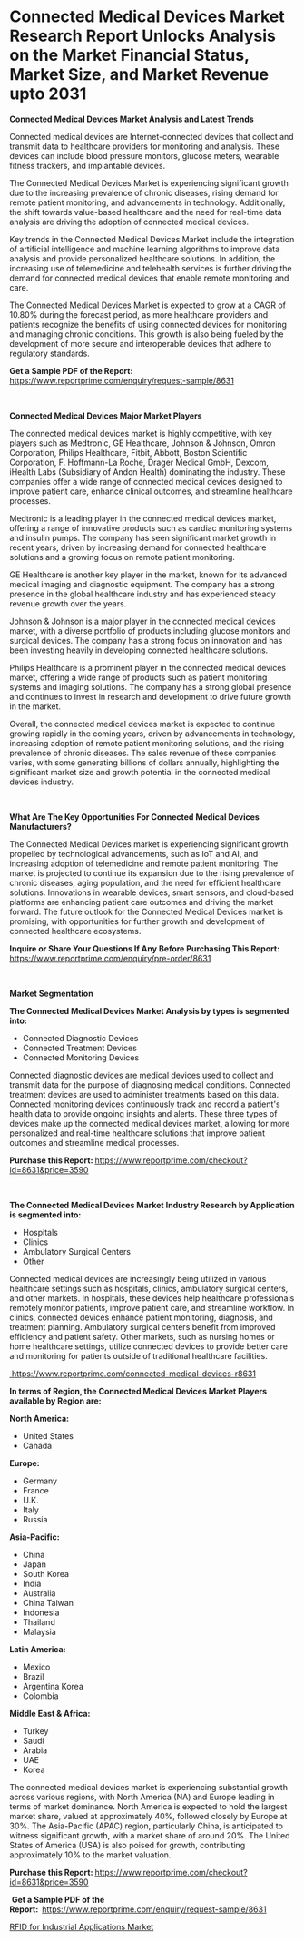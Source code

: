 <p><h1>Connected Medical Devices Market Research Report Unlocks Analysis on the Market Financial Status, Market Size, and Market Revenue upto 2031</h1></p><p><strong>Connected Medical Devices Market Analysis and Latest Trends</strong></p>
<p><p>Connected medical devices are Internet-connected devices that collect and transmit data to healthcare providers for monitoring and analysis. These devices can include blood pressure monitors, glucose meters, wearable fitness trackers, and implantable devices.</p><p>The Connected Medical Devices Market is experiencing significant growth due to the increasing prevalence of chronic diseases, rising demand for remote patient monitoring, and advancements in technology. Additionally, the shift towards value-based healthcare and the need for real-time data analysis are driving the adoption of connected medical devices.</p><p>Key trends in the Connected Medical Devices Market include the integration of artificial intelligence and machine learning algorithms to improve data analysis and provide personalized healthcare solutions. In addition, the increasing use of telemedicine and telehealth services is further driving the demand for connected medical devices that enable remote monitoring and care.</p><p>The Connected Medical Devices Market is expected to grow at a CAGR of 10.80% during the forecast period, as more healthcare providers and patients recognize the benefits of using connected devices for monitoring and managing chronic conditions. This growth is also being fueled by the development of more secure and interoperable devices that adhere to regulatory standards.</p></p>
<p><strong>Get a Sample PDF of the Report:&nbsp;</strong> <a href="https://www.reportprime.com/enquiry/request-sample/8631">https://www.reportprime.com/enquiry/request-sample/8631</a></p>
<p>&nbsp;</p>
<p><strong>Connected Medical Devices Major Market Players</strong></p>
<p><p>The connected medical devices market is highly competitive, with key players such as Medtronic, GE Healthcare, Johnson & Johnson, Omron Corporation, Philips Healthcare, Fitbit, Abbott, Boston Scientific Corporation, F. Hoffmann-La Roche, Drager Medical GmbH, Dexcom, iHealth Labs (Subsidiary of Andon Health) dominating the industry. These companies offer a wide range of connected medical devices designed to improve patient care, enhance clinical outcomes, and streamline healthcare processes.</p><p>Medtronic is a leading player in the connected medical devices market, offering a range of innovative products such as cardiac monitoring systems and insulin pumps. The company has seen significant market growth in recent years, driven by increasing demand for connected healthcare solutions and a growing focus on remote patient monitoring.</p><p>GE Healthcare is another key player in the market, known for its advanced medical imaging and diagnostic equipment. The company has a strong presence in the global healthcare industry and has experienced steady revenue growth over the years.</p><p>Johnson & Johnson is a major player in the connected medical devices market, with a diverse portfolio of products including glucose monitors and surgical devices. The company has a strong focus on innovation and has been investing heavily in developing connected healthcare solutions.</p><p>Philips Healthcare is a prominent player in the connected medical devices market, offering a wide range of products such as patient monitoring systems and imaging solutions. The company has a strong global presence and continues to invest in research and development to drive future growth in the market.</p><p>Overall, the connected medical devices market is expected to continue growing rapidly in the coming years, driven by advancements in technology, increasing adoption of remote patient monitoring solutions, and the rising prevalence of chronic diseases. The sales revenue of these companies varies, with some generating billions of dollars annually, highlighting the significant market size and growth potential in the connected medical devices industry.</p></p>
<p>&nbsp;</p>
<p><strong>What Are The Key Opportunities For Connected Medical Devices Manufacturers?</strong></p>
<p><p>The Connected Medical Devices market is experiencing significant growth propelled by technological advancements, such as IoT and AI, and increasing adoption of telemedicine and remote patient monitoring. The market is projected to continue its expansion due to the rising prevalence of chronic diseases, aging population, and the need for efficient healthcare solutions. Innovations in wearable devices, smart sensors, and cloud-based platforms are enhancing patient care outcomes and driving the market forward. The future outlook for the Connected Medical Devices market is promising, with opportunities for further growth and development of connected healthcare ecosystems.</p></p>
<p><strong>Inquire or Share Your Questions If Any Before Purchasing This Report:</strong> <a href="https://www.reportprime.com/enquiry/pre-order/8631">https://www.reportprime.com/enquiry/pre-order/8631</a></p>
<p>&nbsp;</p>
<p><strong>Market Segmentation</strong></p>
<p><strong>The Connected Medical Devices Market Analysis by types is segmented into:</strong></p>
<p><ul><li>Connected Diagnostic Devices</li><li>Connected Treatment Devices</li><li>Connected Monitoring Devices</li></ul></p>
<p><p>Connected diagnostic devices are medical devices used to collect and transmit data for the purpose of diagnosing medical conditions. Connected treatment devices are used to administer treatments based on this data. Connected monitoring devices continuously track and record a patient's health data to provide ongoing insights and alerts. These three types of devices make up the connected medical devices market, allowing for more personalized and real-time healthcare solutions that improve patient outcomes and streamline medical processes.</p></p>
<p><strong>Purchase this Report:&nbsp;</strong><a href="https://www.reportprime.com/checkout?id=8631&price=3590">https://www.reportprime.com/checkout?id=8631&price=3590</a></p>
<p>&nbsp;</p>
<p><strong>The Connected Medical Devices Market Industry Research by Application is segmented into:</strong></p>
<p><ul><li>Hospitals</li><li>Clinics</li><li>Ambulatory Surgical Centers</li><li>Other</li></ul></p>
<p><p>Connected medical devices are increasingly being utilized in various healthcare settings such as hospitals, clinics, ambulatory surgical centers, and other markets. In hospitals, these devices help healthcare professionals remotely monitor patients, improve patient care, and streamline workflow. In clinics, connected devices enhance patient monitoring, diagnosis, and treatment planning. Ambulatory surgical centers benefit from improved efficiency and patient safety. Other markets, such as nursing homes or home healthcare settings, utilize connected devices to provide better care and monitoring for patients outside of traditional healthcare facilities.</p></p>
<p><a href="https://www.reportprime.com/connected-medical-devices-r8631">&nbsp;https://www.reportprime.com/connected-medical-devices-r8631</a></p>
<p><strong>In terms of Region, the Connected Medical Devices Market Players available by Region are:</strong></p>
<p>
    <p> <strong> North America: </strong>
        <ul>
            <li>United States</li>
            <li>Canada</li>
        </ul>
        </p> 
    <p> <strong> Europe: </strong>
        <ul>
            <li>Germany</li>
            <li>France</li>
            <li>U.K.</li>
            <li>Italy</li>
            <li>Russia</li>
        </ul>
        </p> 
    <p> <strong> Asia-Pacific: </strong>
        <ul>
            <li>China</li>
            <li>Japan</li>
            <li>South Korea</li>
            <li>India</li>
            <li>Australia</li>
            <li>China Taiwan</li>
            <li>Indonesia</li>
            <li>Thailand</li>
            <li>Malaysia</li>
        </ul>
        </p> 
    <p> <strong> Latin America: </strong>
        <ul>
            <li>Mexico</li>
            <li>Brazil</li>
            <li>Argentina Korea</li>
            <li>Colombia</li>
        </ul>
        </p> 
    <p> <strong> Middle East & Africa: </strong>
        <ul>
            <li>Turkey</li>
            <li>Saudi</li>
            <li>Arabia</li>
            <li>UAE</li>
            <li>Korea</li>
        </ul>
    </p>
    </p>
<p><p>The connected medical devices market is experiencing substantial growth across various regions, with North America (NA) and Europe leading in terms of market dominance. North America is expected to hold the largest market share, valued at approximately 40%, followed closely by Europe at 30%. The Asia-Pacific (APAC) region, particularly China, is anticipated to witness significant growth, with a market share of around 20%. The United States of America (USA) is also poised for growth, contributing approximately 10% to the market valuation.</p></p>
<p><strong>Purchase this Report: </strong><a href="https://www.reportprime.com/checkout?id=8631&price=3590">https://www.reportprime.com/checkout?id=8631&price=3590</a></p>
<p>&nbsp;<strong>Get a Sample PDF of the Report:&nbsp;&nbsp;</strong><a href="https://www.reportprime.com/enquiry/request-sample/8631">https://www.reportprime.com/enquiry/request-sample/8631</a></p>
<p><strong></strong></p>
<p><p><a href="https://cedar-agate-3da.notion.site/RFID-for-Industrial-Applications-Market-Trends-Forecast-and-Competitive-Analysis-to-2031-4bd00820ff0b4d4889d3e7cbb97595f1">RFID for Industrial Applications Market</a></p></p>